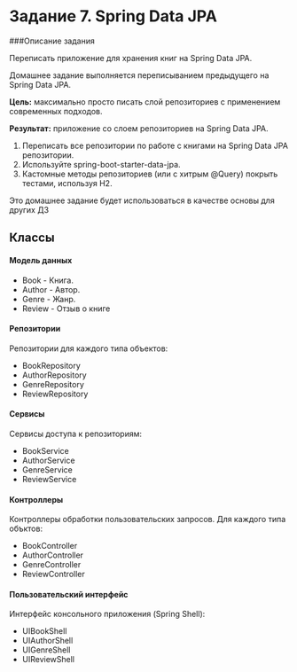 # Задание 7. Spring Data JPA
###Описание задания

Переписать приложение для хранения книг на Spring Data JPA.

Домашнее задание выполняется переписыванием предыдущего на Spring Data JPA.

**Цель:** максимально просто писать слой репозиториев с применением современных подходов.

**Результат:** приложение со слоем репозиториев на Spring Data JPA.

1. Переписать все репозитории по работе с книгами на Spring Data JPA репозитории.
2. Используйте spring-boot-starter-data-jpa.
3. Кастомные методы репозиториев (или с хитрым @Query) покрыть тестами, используя H2.

Это домашнее задание будет использоваться в качестве основы для других ДЗ

## Классы
#### Модель данных
* Book - Книга.
* Author - Автор. 
* Genre - Жанр.
* Review - Отзыв о книге
 #### Репозитории
 Репозитории для каждого типа объектов:
* BookRepository
* AuthorRepository
* GenreRepository
* ReviewRepository
 #### Сервисы
 Сервисы доступа к репозиториям:
* BookService
* AuthorService
* GenreService
* ReviewService
 #### Контроллеры
 Контроллеры обработки пользовательских запросов. Для каждого типа объктов:
* BookController
* AuthorController
* GenreController
* ReviewController
#### Пользовательский интерфейс
Интерфейс консольного приложения (Spring Shell):
* UIBookShell
* UIAuthorShell
* UIGenreShell
* UIReviewShell